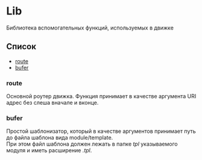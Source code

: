 # Lib
Библиотека вспомогательных функций, используемых в движке

## Список

* [route](#route)
* [bufer](#bufer)

### route
Основной роутер движка. Функция принимает в качестве аргумента URI адрес без слеша вначале и вконце.

### bufer
Простой шаблонизатор, который в качестве аргументов принимает путь до файла шаблона вида module/template.<br>
При этом файл шаблона должен лежать в папке _tpl_ указываемого модуля и иметь расширение _.tpl_.
